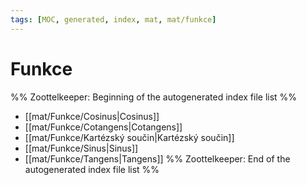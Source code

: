 ```yaml
---
tags: [MOC, generated, index, mat, mat/funkce]
---
```

# Funkce
%% Zoottelkeeper: Beginning of the autogenerated index file list  %%
-  [[mat/Funkce/Cosinus|Cosinus]]
-  [[mat/Funkce/Cotangens|Cotangens]]
-  [[mat/Funkce/Kartézský součin|Kartézský součin]]
-  [[mat/Funkce/Sinus|Sinus]]
-  [[mat/Funkce/Tangens|Tangens]]
%% Zoottelkeeper: End of the autogenerated index file list  %%
